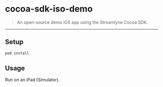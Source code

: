 cocoa-sdk-iso-demo
==================

> An open-source demo iOS app using the Streamlyne Cocoa SDK.

---

## Setup

```bash
pod install
```

## Usage

Run on an iPad (Simulator).
